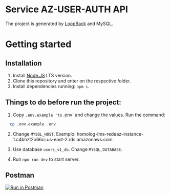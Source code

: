 # Service AZ-USER-AUTH API

The project is generated by [LoopBack](http://loopback.io) and MySQL.

# Getting started

## Installation

1. Install [Node.JS](https://nodejs.org/en/) LTS version.
2. Clone this repository and enter on the respective folder.
3. Install dependencies running: `npm i`.

## Things to do before run the project:

1. Copy `.env.example 'to` .env` and change the values. Run the command:
```sh
  cp .env.example .env
```

2. Change `MYSQL_HOST`. Exemplo: homolog-lms-redeaz-instance-1.c4bhzt2o66ci.us-east-2.rds.amazonaws.com

3. Use database `users_v1_db`. Change `MYSQL_DATABASE`.

4. Run `npm run dev` to start server.

## Postman

[![Run in Postman](https://run.pstmn.io/button.svg)](https://app.getpostman.com/run-collection/aba4b6c68d37a9ab556d)
